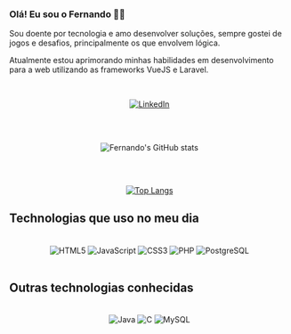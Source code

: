 ### Olá! Eu sou o Fernando 🙋‍♂️ 

Sou doente por tecnologia e amo desenvolver soluções, sempre gostei de jogos e desafios, principalmente os que envolvem lógica.

Atualmente estou aprimorando minhas habilidades em desenvolvimento para a web utilizando as frameworks VueJS e Laravel.

<div align="center"><br/>
	
[![LinkedIn](https://img.shields.io/badge/LinkedIn-0077B5?style=for-the-badge&logo=linkedin&logoColor=white)](https://www.linkedin.com/in/moreno-fernando)

</div>

##

<div align="center"><br/>

![Fernando's GitHub stats](https://github-readme-stats.vercel.app/api?username=F-moreno&show_icons=true&theme=dark)

</div><br/>

##

<div align="center">

[![Top Langs](https://github-readme-stats.vercel.app/api/top-langs/?username=F-moreno&layout=compact)](https://github.com/F-moreno/github-readme-stats)

</div>

## Technologias que uso no meu dia

<div align="center" style="display: inline_block"><br/>
	<img align="center" alt="HTML5" src="https://img.shields.io/badge/HTML5-E34F26?style=for-the-badge&logo=html5&logoColor=white"/>
	<img align="center" alt="JavaScript" src="https://img.shields.io/badge/JavaScript-F7DF1E?style=for-the-badge&logo=javascript&logoColor=black"/>
	<img align="center" alt="CSS3" src="https://img.shields.io/badge/CSS3-1572B6?style=for-the-badge&logo=css3&logoColor=white"/>
	<img align="center" alt="PHP" src="https://img.shields.io/badge/PHP-777BB4?style=for-the-badge&logo=php&logoColor=white"/>
	<img align="center" alt="PostgreSQL" src="https://img.shields.io/badge/PostgreSQL-316192?style=for-the-badge&logo=postgresql&logoColor=white" />
	
</div><br/>

## Outras technologias conhecidas

<div align="center" style="display: inline_block"><br/>
	<img align="center" alt="Java" src="https://img.shields.io/badge/Java-ED8B00?style=for-the-badge&logo=java&logoColor=white" />
	<img align="center" alt="C" src="https://img.shields.io/badge/C-00599C?style=for-the-badge&logo=c&logoColor=white" />
	<img align="center" alt="MySQL" src="https://img.shields.io/badge/MySQL-00000F?style=for-the-badge&logo=mysql&logoColor=white" />
</div><br/>
